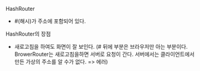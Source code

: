 HashRouter

- #(해시)가 주소에 포함되어 있다.

HashRouter의 장점 

- 새로고침을 하여도 화면이 잘 보인다. (# 뒤에 부분은 브라우저만 아는 부분이다. BrowerRouter는 새로고침을하면 서버로 요청이 간다. 서버에서는 클라이언트에서 만든 가상의 주소를 알 수가 없다. => 에러)